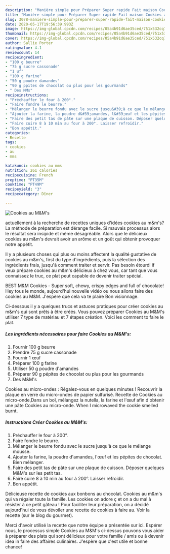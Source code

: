 ```yaml
---
description: "Manière simple pour Préparer Super rapide Fait maison Cookies au M&amp;amp;M&amp;#39;s"
title: "Manière simple pour Préparer Super rapide Fait maison Cookies au M&amp;amp;M&amp;#39;s"
slug: 3078-maniere-simple-pour-preparer-super-rapide-fait-maison-cookies-au-m-and-amp-m-and-39-s
date: 2020-05-17T19:56:39.993Z
image: https://img-global.cpcdn.com/recipes/05a4b91d6ae35ced/751x532cq70/cookies-au-mms-photo-principale-de-la-recette.jpg
thumbnail: https://img-global.cpcdn.com/recipes/05a4b91d6ae35ced/751x532cq70/cookies-au-mms-photo-principale-de-la-recette.jpg
cover: https://img-global.cpcdn.com/recipes/05a4b91d6ae35ced/751x532cq70/cookies-au-mms-photo-principale-de-la-recette.jpg
author: Sallie Porter
ratingvalue: 4.1
reviewcount: 14
recipeingredient:
- "100 g beurre"
- "75 g sucre cassonade"
- "1 uf"
- "100 g farine"
- "50 g poudre damandes"
- "90 g ppites de chocolat ou plus pour les gourmands"
- " Des MMs"
recipeinstructions:
- "Préchauffer le four à 200°."
- "Faire fondre le beurre."
- "Mélanger le beurre fondu avec le sucre jusqu&#39;à ce que le mélange mousse."
- "Ajouter la farine, la poudre d&#39;amandes, l&#39;œuf et les pépites de chocolat. Bien mélanger."
- "Faire des petit tas de pâte sur une plaque de cuisson. Déposer quelques M&amp;M&#39;s sur les petit tas."
- "Faire cuire 8 à 10 min au four à 200°. Laisser refroidir."
- "Bon appétit."
categories:
- Recette
tags:
- cookies
- au
- mms

katakunci: cookies au mms 
nutrition: 261 calories
recipecuisine: French
preptime: "PT35M"
cooktime: "PT49M"
recipeyield: "3"
recipecategory: Dîner

---
```



![Cookies au M&amp;M&#39;s](https://img-global.cpcdn.com/recipes/05a4b91d6ae35ced/751x532cq70/cookies-au-mms-photo-principale-de-la-recette.jpg)

actuellement à la recherche de recettes uniques d'idées cookies au m&amp;m&#39;s? La méthode de préparation est dérange facile. Si mauvais processus alors le résultat sera insipide et même désagréable. Alors que le délicieux cookies au m&amp;m&#39;s devrait avoir un arôme et un goût qui obtenir provoquer notre appétit.

Il y a plusieurs choses qui plus ou moins affectent la qualité gustative de cookies au m&amp;m&#39;s, first du type d'ingrédients, puis la sélection des ingrédients frais, jusqu'à comment traiter et servir. Pas besoin étourdi if veux prépare cookies au m&amp;m&#39;s délicieux à chez vous, car tant que vous connaissez le truc, ce plat peut capable de devenir traiter spécial.

BEST M&amp;M Cookies - Super soft, chewy, crispy edges and full of chocolate! Hey tous le monde, aujourd&#39;hui nouvelle vidéo ou nous allons faire des cookies au M&amp;M. J&#39;espère que cela va te plaire Bon visionnage.


Ci-dessous il y a quelques trucs et astuces pratiques pour créer cookies au m&amp;m&#39;s qui sont prêts à être créés. Vous pouvez préparer Cookies au M&amp;M&#39;s utiliser 7 type de matériau et 7 étapes création. Voici les comment to faire le plat.

<!--inarticleads1-->

##### Les ingrédients nécessaires pour faire Cookies au M&amp;M&#39;s:

1. Fournir 100 g beurre
1. Prendre 75 g sucre cassonade
1. Fournir 1 œuf
1. Préparer 100 g farine
1. Utiliser 50 g poudre d&#39;amandes
1. Préparer 90 g pépites de chocolat ou plus pour les gourmands
1.   Des M&amp;M&#39;s


Cookies au micro-ondes : Régalez-vous en quelques minutes ! Recouvrir la plaque en verre du micro-ondes de papier sulfurisé. Recette de Cookies au micro-onde,Dans un bol, mélangez la nutella, la farine et l&#39;œuf afin d&#39;obtenir une pâte Cookies au micro-onde. When I microwaved the cookie smelled burnt. 

<!--inarticleads2-->

##### Instructions Créer Cookies au M&amp;M&#39;s:

1. Préchauffer le four à 200°.
1. Faire fondre le beurre.
1. Mélanger le beurre fondu avec le sucre jusqu&#39;à ce que le mélange mousse.
1. Ajouter la farine, la poudre d&#39;amandes, l&#39;œuf et les pépites de chocolat. Bien mélanger.
1. Faire des petit tas de pâte sur une plaque de cuisson. Déposer quelques M&amp;M&#39;s sur les petit tas.
1. Faire cuire 8 à 10 min au four à 200°. Laisser refroidir.
1. Bon appétit.


Délicieuse recette de cookies aux bonbons au chocolat. Cookies au m&amp;m&#39;s qui va régaler toute la famille. Les cookies on adore ç et on a du mal à résister à ce petit gâteau ! Pour faciliter leur préparation, on a décidé aujourd&#39;hui de vous dévoiler une recette de cookies à faire au. Voir la recette (sur le blog du gourmet). 


Merci d'avoir utilisé la recette que notre équipe a présentée sur ici. Espérer nous, le processus simple Cookies au M&amp;M&#39;s ci-dessus pouvons vous aider à préparer des plats qui sont délicieux pour votre famille / amis ou à devenir idea in faire des affaires culinaires. J'espère que c'est utile et bonne chance!
